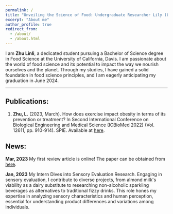 ```yaml
---
permalink: /
title: "Unveiling the Science of Food: Undergraduate Researcher Lily (Linli) Zhu"
excerpt: "About me"
author_profile: true
redirect_from: 
  - /about/
  - /about.html
---
```


I am **Zhu Linli**, a dedicated student pursuing a Bachelor of Science degree in Food Science at the University of California, Davis. I am passionate about the world of food science and its potential to impact the way we nourish ourselves and the planet. Through my studies, I have gained a solid foundation in food science principles, and I am eagerly anticipating my graduation in June 2024.

------

## Publications:
1. **Zhu, L.** (2023, March). How does exercise impact obesity in terms of its prevention or treatment? In Second International Conference on Biological Engineering and Medical Science (ICBioMed 2022) (Vol. 12611, pp. 910-914). SPIE. Available at [here](http://dx.doi.org/10.1117/12.2669665).

## News:
**Mar, 2023** My first review article is online! The paper can be obtained from [here](http://dx.doi.org/10.1117/12.2669665).

**Jan, 2023** My Intern Dives into Sensory Evaluation Research. Engaging in sensory evaluation, I contribute to diverse projects, from almond milk's viability as a dairy substitute to researching non-alcoholic sparkling beverages as alternatives to traditional fizzy drinks. This role hones my expertise in analyzing sensory characteristics and human perception, essential for understanding product differences and variations among individuals.

